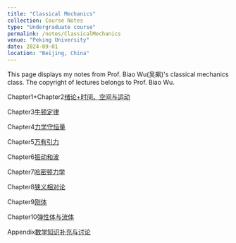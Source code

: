 ```yaml
---
title: "Classical Mechanics"
collection: Course Notes
type: "Undergraduate course"
permalink: /notes/ClassicalMechanics
venue: "Peking University"
date: 2024-09-01
location: "Beijing, China"
---
```


This page displays my notes from Prof. Biao Wu(吴飙)'s classical mechanics class. The copyright of lectures belongs to Prof. Biao Wu. 

Chapter1+Chapter2[绪论+时间、空间与运动](../files/CourseNotes/ClassicalMechanics/Chapter1绪论+Chapter2时间、空间与运动.pdf)

Chapter3[牛顿定律](../files/CourseNotes/ClassicalMechanics/Chapter3牛顿定律.pdf)

Chapter4[力学守恒量](../files/CourseNotes/ClassicalMechanics/Chapter4力学守恒量.pdf)

Chapter5[万有引力](../files/CourseNotes/ClassicalMechanics/Chapter5万有引力.pdf)

Chapter6[振动和波](../files/CourseNotes/ClassicalMechanics/Chapter6振动和波.pdf)

Chapter7[哈密顿力学](../files/CourseNotes/ClassicalMechanics/Chapter7哈密顿力学.pdf)

Chapter8[狭义相对论](../files/CourseNotes/ClassicalMechanics/Chapter8狭义相对论.pdf)

Chapter9[刚体](../files/CourseNotes/ClassicalMechanics/Chapter9刚体.pdf)

Chapter10[弹性体与流体](../files/CourseNotes/ClassicalMechanics/Chapter10弹性体与流体.pdf)

Appendix[数学知识补充与讨论](../files/CourseNotes/ClassicalMechanics/Appendix数学知识补充与讨论.pdf)
